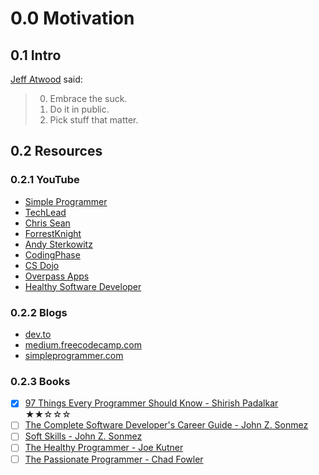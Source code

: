 # 0.0 Motivation

## 0.1 Intro

[Jeff Atwood](https://blog.codinghorror.com/how-to-stop-sucking-and-be-awesome-instead/) said:

> 0. Embrace the suck.
> 1. Do it in public.
> 2. Pick stuff that matter.

## 0.2 Resources

### 0.2.1 YouTube

- [Simple Programmer](https://www.youtube.com/channel/UCRxWW_Ncs308nW4An23Yeig/videos)
- [TechLead](https://www.youtube.com/channel/UC4xKdmAXFh4ACyhpiQ_3qBw/videos)
- [Chris Sean](https://www.youtube.com/channel/UCu1xbgCV5o48h_BYCQD7KJg/videos)
- [ForrestKnight](https://www.youtube.com/channel/UC2WHjPDvbE6O328n17ZGcfg/videos)
- [Andy Sterkowitz](https://www.youtube.com/channel/UCZ9qFEC82qM6Pk-54Q4TVWA/videos)
- [CodingPhase](https://www.youtube.com/channel/UC46wWUso9H5KPQcoL9iE3Ug/videos)
- [CS Dojo](https://www.youtube.com/channel/UCxX9wt5FWQUAAz4UrysqK9A/videos)
- [Overpass Apps](https://www.youtube.com/channel/UCqdoJlow7frlcx3aB74nX_A/videos)
- [Healthy Software Developer](https://www.youtube.com/channel/UCfe_znKY1ukrqlGActlFmaQ/videos)

### 0.2.2 Blogs

- [dev.to](https://dev.to)
- [medium.freecodecamp.com](https://medium.freecodecamp.com)
- [simpleprogrammer.com](https://simpleprogrammer.com)

### 0.2.3 Books

- [x] [97 Things Every Programmer Should Know - Shirish Padalkar](https://www.goodreads.com/book/show/16171720-97-things-every-programmer-should-know---extended) ★★☆☆☆
- [ ] [The Complete Software Developer's Career Guide - John Z. Sonmez](https://www.goodreads.com/book/show/35674293-the-complete-software-developer-s-career-guide)
- [ ] [Soft Skills - John Z. Sonmez](https://www.goodreads.com/book/show/23232941-soft-skills)
- [ ] [The Healthy Programmer - Joe Kutner](https://www.goodreads.com/book/show/17229509-the-healthy-programmer)
- [ ] [The Passionate Programmer - Chad Fowler](https://www.goodreads.com/book/show/6399113-the-passionate-programmer)

